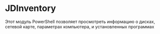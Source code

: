 # JDInventory
Этот модуль PowerShell позволяет просмотреть информацию о дисках, сетевой карте, параметрах компьютера, и установленных программах
